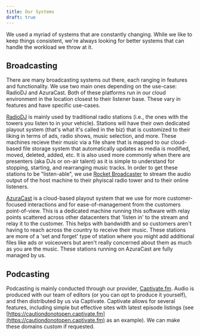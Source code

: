 ```yaml
---
title: Our Systems
draft: true
---
```


We used a myriad of systems that are constantly changing. While we like to keep things consistent, we're always looking for better systems that can handle the workload we throw at it.

## Broadcasting
There are many broadcasting systems out there, each ranging in features and functionality. We use two main ones depending on the use-case: RadioDJ and AzuraCast. Both of these platforms run in our cloud environment in the location closest to their listener base. These vary in features and have specific use-cases.

[RadioDJ](https://radiodj.ro) is mainly used by traditional radio stations (i.e., the ones with the towers you listen to in your vehicle). Stations will have their own dedicated playout system (that's what it's called in the biz) that is customized to their liking in terms of ads, radio shows, music selection, and more. These machines recieve their music via a file share that is mapped to our cloud-based file storage system that automatically updates as media is modified, moved, deleted, added, etc. It is also used more commonly when there are presenters (aka DJs or on-air talent) as it is simple to understand for stopping, starting, and rearranging music tracks. In order to get these stations to be "listen-able", we use [Rocket Broadcaster](https://rocketbroadcaster.com/) to stream the audio output of the host machine to their phyiscal radio tower and to their online listeners.

[AzuraCast](https://github.com/AzuraCast/AzuraCast) is a cloud-based playout system that we use for more customer-focused interactions and for ease-of-management from the customers point-of-view. This is a dedicated machine running this software with relay points scattered across other datacenters that 'listen in' to the stream and relay it to the customer. This helps with bandwidth and so customers aren't having to reach across the country to receive their music. These stations are more of a 'set and forget' type of station where you might add additional files like ads or voiceovers but aren't really concerned about them as much as you are the music. These stations running on AzuraCast are fully managed by us.

## Podcasting
Podcasting is mainly conducted through our provider, [Captivate.fm](https://captivate.fm). Audio is produced with our team of editors (or you can opt to produce it yourself), and then distributed by us via Captivate. Captivate allows for several features, including simple but effective sites with latest episode listings (see [https://cautiondonotopen.captivate.fm](https://cautiondonotopen.captivate.fm) as an example). We can make these domains custom if requested.